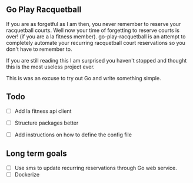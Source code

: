 ## Go Play Racquetball

If you are as forgetful as I am then, you never remember to reserve your racquetball courts.  Well now your time of forgetting to reserve courts 
is over! (if you are a la fitness member).  go-play-racquetball is an attempt to completely automate your recurring racquetball court reservations so
you don't have to remember to.  

If you are still reading this I am surprised you haven't stopped and thought this is the most useless project ever.

This is was an excuse to try out Go and write something simple.
  

## Todo
- [ ] Add la fitness api client
- [ ] Structure packages better
- [ ] Add instructions on how to define the config file


## Long term goals
- [ ] Use sms to update recurring reservations through Go web service.
- [ ] Dockerize
